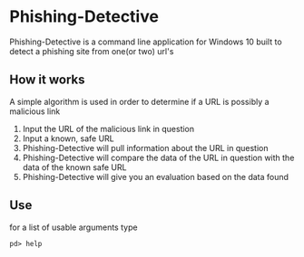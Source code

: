 # Phishing-Detective
Phishing-Detective is a command line application for Windows 10 built to detect a phishing site from one(or two) url's

## How it works
A simple algorithm is used in order to determine if a URL is possibly a malicious link
  1. Input the URL of the malicious link in question
  2. Input a known, safe URL
  3. Phishing-Detective will pull information about the URL in question
  4. Phishing-Detective will compare the data of the URL in question with the data of the known safe URL
  5. Phishing-Detective will give you an evaluation based on the data found

## Use
for a list of usable arguments type 
```
pd> help
```
